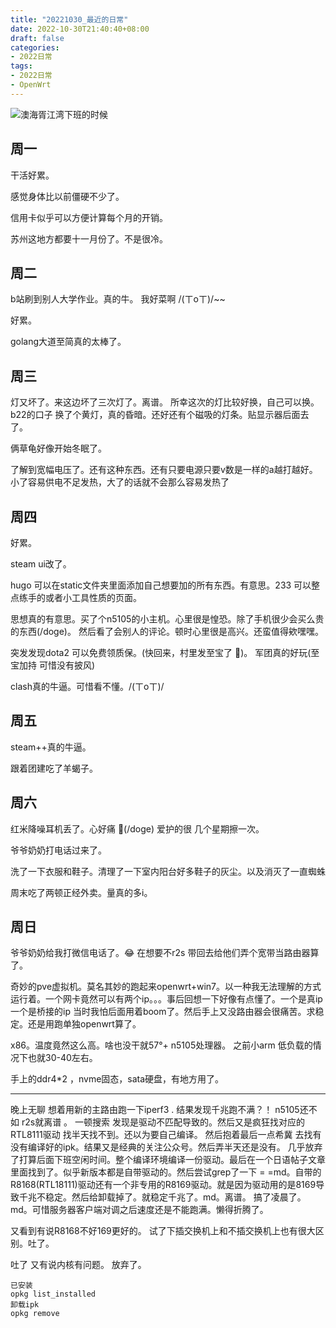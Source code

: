 ```yaml
---
title: "20221030_最近的日常"
date: 2022-10-30T21:40:40+08:00
draft: false
categories:
- 2022日常
tags:
- 2022日常
- OpenWrt
---
```




![澳海胥江湾下班的时候](https://raw.githubusercontent.com/nianyisi/20220717/main/10/IMG_20220606_182803169.jpg)


## 周一

干活好累。

感觉身体比以前僵硬不少了。

信用卡似乎可以方便计算每个月的开销。

苏州这地方都要十一月份了。不是很冷。

## 周二

b站刷到别人大学作业。真的牛。
我好菜啊 /(ㄒoㄒ)/~~

好累。

golang大道至简真的太棒了。

## 周三

灯又坏了。来这边坏了三次灯了。离谱。 所幸这次的灯比较好换，自己可以换。b22的口子
换了个黄灯，真的昏暗。还好还有个磁吸的灯条。贴显示器后面去了。

俩草龟好像开始冬眠了。

了解到宽幅电压了。还有这种东西。还有只要电源只要v数是一样的a越打越好。小了容易供电不足发热，大了的话就不会那么容易发热了



## 周四

好累。

steam ui改了。

hugo 可以在static文件夹里面添加自己想要加的所有东西。有意思。233 可以整点练手的或者小工具性质的页面。

思想真的有意思。买了个n5105的小主机。心里很是惶恐。除了手机很少会买么贵的东西(/doge)。
然后看了会别人的评论。顿时心里很是高兴。还蛮值得欸嘿嘿。

突发发现dota2 可以免费领质保。(快回来，村里发至宝了 🐶)。
军团真的好玩(至宝加持 可惜没有披风)

clash真的牛逼。可惜看不懂。/(ㄒoㄒ)/

## 周五

steam++真的牛逼。

跟着团建吃了羊蝎子。

## 周六

红米降噪耳机丢了。心好痛 🐶(/doge) 
爱护的很 几个星期擦一次。

爷爷奶奶打电话过来了。

洗了一下衣服和鞋子。清理了一下室内阳台好多鞋子的灰尘。以及消灭了一直蜘蛛

周末吃了两顿正经外卖。量真的多i。

## 周日

爷爷奶奶给我打微信电话了。😂
在想要不r2s 带回去给他们弄个宽带当路由器算了。

奇妙的pve虚拟机。莫名其妙的跑起来openwrt+win7。以一种我无法理解的方式运行着。一个网卡竟然可以有两个ip。。。事后回想一下好像有点懂了。一个是真ip一个是桥接的ip
当时我怕后面用着boom了。然后手上又没路由器会很痛苦。求稳定。还是用跑单独openwrt算了。

x86。温度竟然这么高。啥也没干就57°+   n5105处理器。 
之前小arm 低负载的情况下也就30-40左右。

手上的ddr4*2 ，nvme固态，sata硬盘，有地方用了。



---

晚上无聊 想着用新的主路由跑一下iperf3 . 结果发现千兆跑不满？！ n5105还不如 r2s就离谱  。 一顿搜索 发现是驱动不匹配导致的。然后又是疯狂找对应的RTL8111驱动 找半天找不到。还以为要自己编译。 然后抱着最后一点希冀 去找有没有编译好的ipk。结果又是经典的关注公众号。然后弄半天还是没有。
几乎放弃了打算后面下班空闲时间。整个编译环境编译一份驱动。最后在一个日语帖子文章里面找到了。似乎新版本都是自带驱动的。然后尝试grep了一下 = =md。自带的R8168(RTL18111)驱动还有一个非专用的R8169驱动。就是因为驱动用的是8169导致千兆不稳定。然后给卸载掉了。就稳定千兆了。md。离谱。
搞了凌晨了。md。可惜服务器客户端对调之后速度还是不能跑满。懒得折腾了。

又看到有说R8168不好169更好的。
试了下插交换机上和不插交换机上也有很大区别。吐了。

吐了 又有说内核有问题。
放弃了。

```
已安装
opkg list_installed
卸载ipk
opkg remove
```

